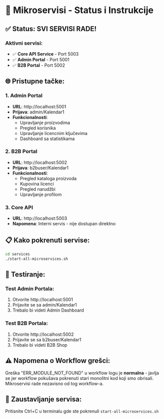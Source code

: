 # 🚀 Mikroservisi - Status i Instrukcije

## ✅ Status: SVI SERVISI RADE!

### Aktivni servisi:
- ✅ **Core API Service** - Port 5003
- ✅ **Admin Portal** - Port 5001  
- ✅ **B2B Portal** - Port 5002

## 🌐 Pristupne tačke:

### 1. Admin Portal
- **URL**: http://localhost:5001
- **Prijava**: admin/Kalendar1
- **Funkcionalnosti**: 
  - Upravljanje proizvodima
  - Pregled korisnika
  - Upravljanje licencnim ključevima
  - Dashboard sa statistikama

### 2. B2B Portal  
- **URL**: http://localhost:5002
- **Prijava**: b2buser/Kalendar1
- **Funkcionalnosti**:
  - Pregled kataloga proizvoda
  - Kupovina licenci
  - Pregled narudžbi
  - Upravljanje profilom

### 3. Core API
- **URL**: http://localhost:5003
- **Napomena**: Interni servis - nije dostupan direktno

## 📋 Kako pokrenuti servise:

```bash
cd services
./start-all-microservices.sh
```

## 🧪 Testiranje:

### Test Admin Portala:
1. Otvorite http://localhost:5001
2. Prijavite se sa admin/Kalendar1
3. Trebalo bi videti Admin Dashboard

### Test B2B Portala:
1. Otvorite http://localhost:5002  
2. Prijavite se sa b2buser/Kalendar1
3. Trebalo bi videti B2B Shop

## ⚠️ Napomena o Workflow grešci:

Greška "ERR_MODULE_NOT_FOUND" u workflow logu je **normalna** - javlja se jer workflow pokušava pokrenuti stari monolitni kod koji smo obrisali. Mikroservisi rade nezavisno od tog workflow-a.

## 🔄 Zaustavljanje servisa:

Pritisnite Ctrl+C u terminalu gde ste pokrenuli `start-all-microservices.sh`